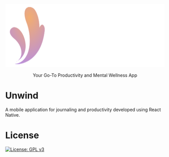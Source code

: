 <p align="center">
<img src="./assets/unwindLogo.svg" alt="Unwind Logo" width="600" height="200">
</p>

<p align="center">
  Your Go-To Productivity and Mental Wellness App<p>
  </p>

# Unwind
A mobile application for journaling and productivity developed using React Native.

# License
[![License: GPL v3](https://img.shields.io/badge/License-GPLv3-blue.svg)](https://www.gnu.org/licenses/gpl-3.0)
